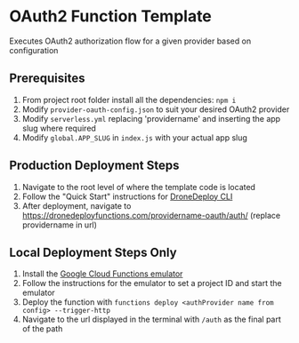 # OAuth2 Function Template
Executes OAuth2 authorization flow for a given provider based on configuration

## Prerequisites
1. From project root folder install all the dependencies: `npm i`
2. Modify `provider-oauth-config.json` to suit your desired OAuth2 provider
3. Modify `serverless.yml` replacing 'providername' and inserting the app slug where required
4. Modify `global.APP_SLUG` in `index.js` with your actual app slug

## Production Deployment Steps
1. Navigate to the root level of where the template code is located
2. Follow the "Quick Start" instructions for [DroneDeploy CLI](https://github.com/dronedeploy/dronedeploy-cli)
3. After deployment, navigate to https://dronedeployfunctions.com/providername-oauth/auth/ (replace providername in url)

## Local Deployment Steps Only
1. Install the [Google Cloud Functions emulator](https://cloud.google.com/functions/docs/emulator)
2. Follow the instructions for the emulator to set a project ID and start the emulator
3. Deploy the function with `functions deploy <authProvider name from config> --trigger-http`
4. Navigate to the url displayed in the terminal with `/auth` as the final part of the path